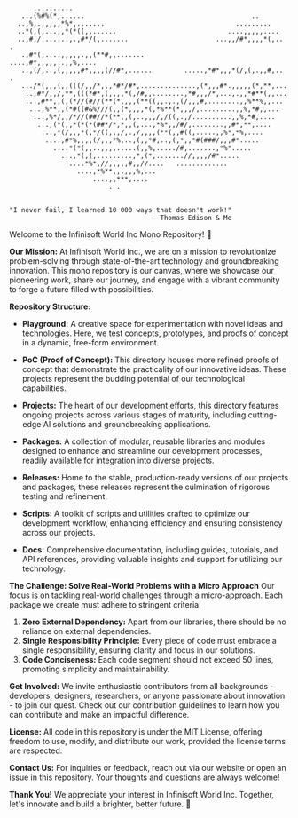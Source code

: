 ```
                                                                             
      ..........                                                                
   ...(%#%(*,......                                          ..                 
  ..,%,.,,,,,*%*,.......                                 .........              
  ..*(,(,...,,*(*((,.......                            ....,,,,,....            
  ..,#,/.......,.,#*/(,.......                      ...,,/#*,,,,*(,.. .         
   .,#*(,....,,,,,.,,(**#,,.......               ....,#*,,,,,..,,%,....         
   ..,(/,..,(,,,,,#*,,,,(//#*,......        .....,*#*,,,*(/,(,.,,#,.. .         
   .../*(,,,(,,(((/,,/*,,,*#*/#*,..............,(*,,,#*.,,,,,(*,**,...          
    ..,#*/,,/,**,(((*#*,(,,,,*(,/#,,........,*#,,,/*,...,.,,*#**(,,...          
    ...,#**,,(,(*//(#//(**(*,,,,(**((,,.,.,(/,,,#,........,,%**%,,...           
     ...,%**,,(*#((#&%///(,,(*,,,,*(,*%**(*,,,/,.........,,%,*#,,...            
      ...,%*/,,/*//(##//*(**,,(,..,,,/,/((,.,/..........,,%,*#,....             
       ...,(*(,,*(*(*(##*/*,*,,(,...,*%*,,/#/,........,,#*,**,....              
        ...,*(/,,,*(,*/((,,,/,.,/,,,,(**(,,#((,.....,,%*,*%,....                
         ....,#*%,,,,(/,,,*%,..,(,,*#,..,(,*,,*#(###/,,,#*.....                 
           ....*(*(,,..,,,,.....(,,%,...../#,.......,*%*.....                   
             ...,*(,(,.........,*,(*,.......//,,,,/#*.....                      
               ....*%*,//,,,,,#,,//....   .............                         
                 ....,*%**,,.,,,%,...                                           
                     ....,,***,....                                             
                         . .                                                    
                                                                                

"I never fail, I learned 10 000 ways that doesn't work!"                                                                                
                                    - Thomas Edison & Me
```

Welcome to the Infinisoft World Inc Mono Repository! 🎉

**Our Mission:**
At Infinisoft World Inc., we are on a mission to revolutionize problem-solving through state-of-the-art technology and groundbreaking innovation. This mono repository is our canvas, where we showcase our pioneering work, share our journey, and engage with a vibrant community to forge a future filled with possibilities.

**Repository Structure:**

- **Playground:** A creative space for experimentation with novel ideas and technologies. Here, we test concepts, prototypes, and proofs of concept in a dynamic, free-form environment.

- **PoC (Proof of Concept):** This directory houses more refined proofs of concept that demonstrate the practicality of our innovative ideas. These projects represent the budding potential of our technological capabilities.

- **Projects:** The heart of our development efforts, this directory features ongoing projects across various stages of maturity, including cutting-edge AI solutions and groundbreaking applications.

- **Packages:** A collection of modular, reusable libraries and modules designed to enhance and streamline our development processes, readily available for integration into diverse projects.

- **Releases:** Home to the stable, production-ready versions of our projects and packages, these releases represent the culmination of rigorous testing and refinement.

- **Scripts:** A toolkit of scripts and utilities crafted to optimize our development workflow, enhancing efficiency and ensuring consistency across our projects.

- **Docs:** Comprehensive documentation, including guides, tutorials, and API references, providing valuable insights and support for utilizing our technology.

**The Challenge: Solve Real-World Problems with a Micro Approach**
Our focus is on tackling real-world challenges through a micro-approach. Each package we create must adhere to stringent criteria:

1. **Zero External Dependency:** Apart from our libraries, there should be no reliance on external dependencies.
2. **Single Responsibility Principle:** Every piece of code must embrace a single responsibility, ensuring clarity and focus in our solutions.
3. **Code Conciseness:** Each code segment should not exceed 50 lines, promoting simplicity and maintainability.

**Get Involved:**
We invite enthusiastic contributors from all backgrounds - developers, designers, researchers, or anyone passionate about innovation - to join our quest. Check out our contribution guidelines to learn how you can contribute and make an impactful difference.

**License:**
All code in this repository is under the MIT License, offering freedom to use, modify, and distribute our work, provided the license terms are respected.

**Contact Us:**
For inquiries or feedback, reach out via our website or open an issue in this repository. Your thoughts and questions are always welcome!

**Thank You!**
We appreciate your interest in Infinisoft World Inc. Together, let's innovate and build a brighter, better future. 🚀